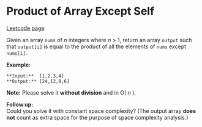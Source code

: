 # Product of Array Except Self
[Leetcode page](https://leetcode.com/problems/product-of-array-except-self/description)

Given an array `nums` of _n_ integers where _n_ > 1,  return an array `output`
such that `output[i]` is equal to the product of all the elements of `nums`
except `nums[i]`.

**Example:**

    
    
    **Input:**  [1,2,3,4]
    **Output:** [24,12,8,6]
    

**Note:** Please solve it **without division** and in O( _n_ ).

**Follow up:**  
Could you solve it with constant space complexity? (The output array **does
not** count as extra space for the purpose of space complexity analysis.)

